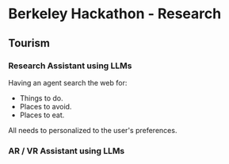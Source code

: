 # Berkeley Hackathon - Research

## Tourism

### Research Assistant using LLMs

Having an agent search the web for:
- Things to do.
- Places to avoid.
- Places to eat.


All needs to personalized to the user's preferences.

### AR / VR Assistant using LLMs

